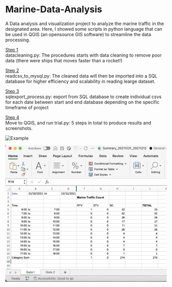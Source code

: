 # Marine-Data-Analysis
A Data analysis and visualization project to analyze the marine traffic in the designated area.
Here, I showed some scripts in python language that can be used in QGIS (an opensource GIS software) to streamline the data processing.

<ins>Step 1</ins><br />
datacleaning.py: The procedures starts with data cleaning to remove poor data (there were ships that moves faster than a rocket!)

<ins>Step 2</ins><br />
readcsv_to_mysql.py: The cleaned data will then be imported into a SQL database for higher efficiency and scalability in reading learge dataset.

<ins>Step 3</ins><br />
sqlexport_process.py: export from SQL database to create individual csvs for each date between start and end database depending on the specific timeframe of project

<ins>Step 4</ins><br />
Move to QGIS, and run trial.py: 5 steps in total to produce results and screenshots.

![Example](fig_20211116.png)

![](result_screenshot.png)

